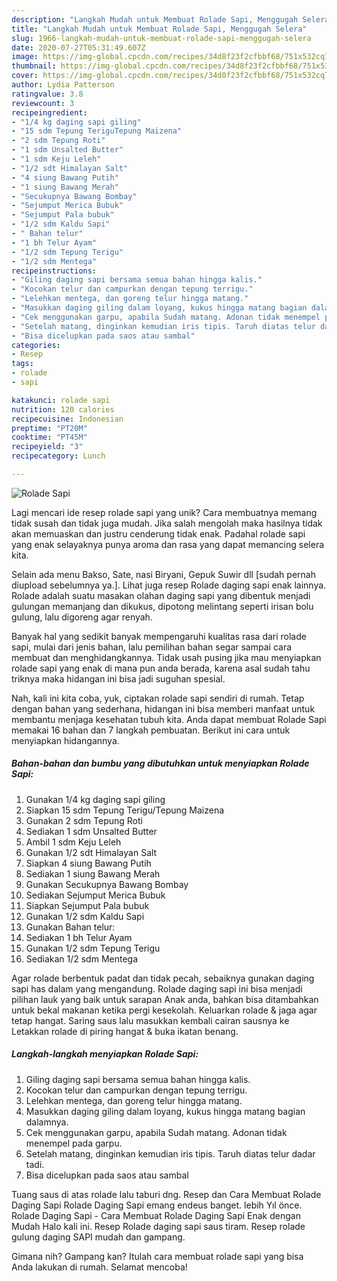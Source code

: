 ```yaml
---
description: "Langkah Mudah untuk Membuat Rolade Sapi, Menggugah Selera"
title: "Langkah Mudah untuk Membuat Rolade Sapi, Menggugah Selera"
slug: 1966-langkah-mudah-untuk-membuat-rolade-sapi-menggugah-selera
date: 2020-07-27T05:31:49.607Z
image: https://img-global.cpcdn.com/recipes/34d8f23f2cfbbf68/751x532cq70/rolade-sapi-foto-resep-utama.jpg
thumbnail: https://img-global.cpcdn.com/recipes/34d8f23f2cfbbf68/751x532cq70/rolade-sapi-foto-resep-utama.jpg
cover: https://img-global.cpcdn.com/recipes/34d8f23f2cfbbf68/751x532cq70/rolade-sapi-foto-resep-utama.jpg
author: Lydia Patterson
ratingvalue: 3.8
reviewcount: 3
recipeingredient:
- "1/4 kg daging sapi giling"
- "15 sdm Tepung TeriguTepung Maizena"
- "2 sdm Tepung Roti"
- "1 sdm Unsalted Butter"
- "1 sdm Keju Leleh"
- "1/2 sdt Himalayan Salt"
- "4 siung Bawang Putih"
- "1 siung Bawang Merah"
- "Secukupnya Bawang Bombay"
- "Sejumput Merica Bubuk"
- "Sejumput Pala bubuk"
- "1/2 sdm Kaldu Sapi"
- " Bahan telur"
- "1 bh Telur Ayam"
- "1/2 sdm Tepung Terigu"
- "1/2 sdm Mentega"
recipeinstructions:
- "Giling daging sapi bersama semua bahan hingga kalis."
- "Kocokan telur dan campurkan dengan tepung terrigu."
- "Lelehkan mentega, dan goreng telur hingga matang."
- "Masukkan daging giling dalam loyang, kukus hingga matang bagian dalamnya."
- "Cek menggunakan garpu, apabila Sudah matang. Adonan tidak menempel pada garpu."
- "Setelah matang, dinginkan kemudian iris tipis. Taruh diatas telur dadar tadi."
- "Bisa dicelupkan pada saos atau sambal"
categories:
- Resep
tags:
- rolade
- sapi

katakunci: rolade sapi 
nutrition: 120 calories
recipecuisine: Indonesian
preptime: "PT20M"
cooktime: "PT45M"
recipeyield: "3"
recipecategory: Lunch

---
```



![Rolade Sapi](https://img-global.cpcdn.com/recipes/34d8f23f2cfbbf68/751x532cq70/rolade-sapi-foto-resep-utama.jpg)

Lagi mencari ide resep rolade sapi yang unik? Cara membuatnya memang tidak susah dan tidak juga mudah. Jika salah mengolah maka hasilnya tidak akan memuaskan dan justru cenderung tidak enak. Padahal rolade sapi yang enak selayaknya punya aroma dan rasa yang dapat memancing selera kita.

Selain ada menu Bakso, Sate, nasi Biryani, Gepuk Suwir dll [sudah pernah diupload sebelumnya ya.]. Lihat juga resep Rolade daging sapi enak lainnya. Rolade adalah suatu masakan olahan daging sapi yang dibentuk menjadi gulungan memanjang dan dikukus, dipotong melintang seperti irisan bolu gulung, lalu digoreng agar renyah.

Banyak hal yang sedikit banyak mempengaruhi kualitas rasa dari rolade sapi, mulai dari jenis bahan, lalu pemilihan bahan segar sampai cara membuat dan menghidangkannya. Tidak usah pusing jika mau menyiapkan rolade sapi yang enak di mana pun anda berada, karena asal sudah tahu triknya maka hidangan ini bisa jadi suguhan spesial.


Nah, kali ini kita coba, yuk, ciptakan rolade sapi sendiri di rumah. Tetap dengan bahan yang sederhana, hidangan ini bisa memberi manfaat untuk membantu menjaga kesehatan tubuh kita. Anda dapat membuat Rolade Sapi memakai 16 bahan dan 7 langkah pembuatan. Berikut ini cara untuk menyiapkan hidangannya.

<!--inarticleads1-->

##### Bahan-bahan dan bumbu yang dibutuhkan untuk menyiapkan Rolade Sapi:

1. Gunakan 1/4 kg daging sapi giling
1. Siapkan 15 sdm Tepung Terigu/Tepung Maizena
1. Gunakan 2 sdm Tepung Roti
1. Sediakan 1 sdm Unsalted Butter
1. Ambil 1 sdm Keju Leleh
1. Gunakan 1/2 sdt Himalayan Salt
1. Siapkan 4 siung Bawang Putih
1. Sediakan 1 siung Bawang Merah
1. Gunakan Secukupnya Bawang Bombay
1. Sediakan Sejumput Merica Bubuk
1. Siapkan Sejumput Pala bubuk
1. Gunakan 1/2 sdm Kaldu Sapi
1. Gunakan  Bahan telur:
1. Sediakan 1 bh Telur Ayam
1. Gunakan 1/2 sdm Tepung Terigu
1. Sediakan 1/2 sdm Mentega


Agar rolade berbentuk padat dan tidak pecah, sebaiknya gunakan daging sapi has dalam yang mengandung. Rolade daging sapi ini bisa menjadi pilihan lauk yang baik untuk sarapan Anak anda, bahkan bisa ditambahkan untuk bekal makanan ketika pergi kesekolah. Keluarkan rolade &amp; jaga agar tetap hangat. Saring saus lalu masukkan kembali cairan sausnya ke Letakkan rolade di piring hangat &amp; buka ikatan benang. 

<!--inarticleads2-->

##### Langkah-langkah menyiapkan Rolade Sapi:

1. Giling daging sapi bersama semua bahan hingga kalis.
1. Kocokan telur dan campurkan dengan tepung terrigu.
1. Lelehkan mentega, dan goreng telur hingga matang.
1. Masukkan daging giling dalam loyang, kukus hingga matang bagian dalamnya.
1. Cek menggunakan garpu, apabila Sudah matang. Adonan tidak menempel pada garpu.
1. Setelah matang, dinginkan kemudian iris tipis. Taruh diatas telur dadar tadi.
1. Bisa dicelupkan pada saos atau sambal


Tuang saus di atas rolade lalu taburi dng. Resep dan Cara Membuat Rolade Daging Sapi Rolade Daging Sapi emang endeus banget. lebih Yıl önce. Rolade Daging Sapi - Cara Membuat Rolade Daging Sapi Enak dengan Mudah Halo kali ini. Resep Rolade daging sapi saus tiram. Resep rolade gulung daging SAPI mudah dan gampang. 

Gimana nih? Gampang kan? Itulah cara membuat rolade sapi yang bisa Anda lakukan di rumah. Selamat mencoba!

